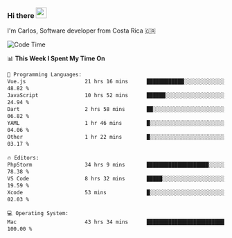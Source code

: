 ### Hi there <img src="https://media.giphy.com/media/hvRJCLFzcasrR4ia7z/giphy.gif" width="25px" height="25px">

I'm Carlos, Software developer from Costa Rica 🇨🇷

[//]: # (<a href="https://app.daily.dev/carum98"><img src="https://github.com/carum98/carum98/blob/main/devcard.svg" width="400" alt="Carlos Umaña Acevedo's Dev Card"/></a>)


<!--START_SECTION:waka-->
![Code Time](http://img.shields.io/badge/Code%20Time-13%2C335%20hrs%2020%20mins-blue)

📊 **This Week I Spent My Time On** 

```text
💬 Programming Languages: 
Vue.js                   21 hrs 16 mins      ████████████░░░░░░░░░░░░░   48.82 % 
JavaScript               10 hrs 52 mins      ██████░░░░░░░░░░░░░░░░░░░   24.94 % 
Dart                     2 hrs 58 mins       ██░░░░░░░░░░░░░░░░░░░░░░░   06.82 % 
YAML                     1 hr 46 mins        █░░░░░░░░░░░░░░░░░░░░░░░░   04.06 % 
Other                    1 hr 22 mins        █░░░░░░░░░░░░░░░░░░░░░░░░   03.17 % 

🔥 Editors: 
PhpStorm                 34 hrs 9 mins       ████████████████████░░░░░   78.38 % 
VS Code                  8 hrs 32 mins       █████░░░░░░░░░░░░░░░░░░░░   19.59 % 
Xcode                    53 mins             █░░░░░░░░░░░░░░░░░░░░░░░░   02.03 % 

💻 Operating System: 
Mac                      43 hrs 34 mins      █████████████████████████   100.00 % 
```


<!--END_SECTION:waka-->
